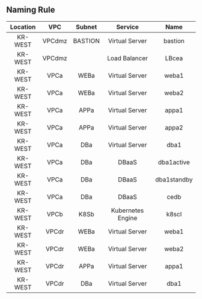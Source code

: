 ## Naming Rule

|Location|VPC|Subnet|Service|Name|
|:------------:|:----:|:---------:|:----------:|:-------------:|
|KR-WEST|VPCdmz|BASTION|Virtual Server|bastion|
|KR-WEST|VPCdmz||Load Balancer|LBcea|
|KR-WEST|VPCa|WEBa|Virtual Server|weba1|
|KR-WEST|VPCa|WEBa|Virtual Server|weba2|
|KR-WEST|VPCa|APPa|Virtual Server|appa1|
|KR-WEST|VPCa|APPa|Virtual Server|appa2|
|KR-WEST|VPCa|DBa|Virtual Server|dba1|
|KR-WEST|VPCa|DBa|DBaaS|dba1active|
|KR-WEST|VPCa|DBa|DBaaS|dba1standby|
|KR-WEST|VPCa|DBa|DBaaS|cedb|
|KR-WEST|VPCb|K8Sb|Kubernetes Engine|k8scl|
|KR-WEST|VPCdr|WEBa|Virtual Server|weba1|
|KR-WEST|VPCdr|WEBa|Virtual Server|weba2|
|KR-WEST|VPCdr|APPa|Virtual Server|appa1|
|KR-WEST|VPCdr|DBa|Virtual Server|dba1|
